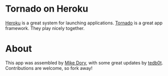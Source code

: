 # Tornado on Heroku

[Heroku](http://heroku.com) is a great system for launching applications. [Tornado](http://tornadoweb.org) is a great app framework. They play nicely together.


# About

This app was assembled by [Mike Dory](https://github.com/mikedory), with some great updates by [tedb0t](https://github.com/virgildisgr4ce). Contributions are welcome, so fork away!